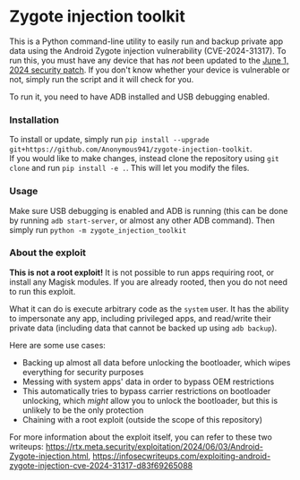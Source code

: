 # Zygote injection toolkit
This is a Python command-line utility to easily run and backup private app data using the Android Zygote injection vulnerability (CVE-2024-31317).
To run this, you must have any device that has _not_ been updated to the [June 1, 2024 security patch](https://source.android.com/security/bulletin/2024-06-01).  If you don't know whether your device is vulnerable or not, simply run the script and it will check for you.

To run it, you need to have ADB installed and USB debugging enabled.
### Installation
To install or update, simply run `pip install --upgrade git+https://github.com/Anonymous941/zygote-injection-toolkit`.  
If you would like to make changes, instead clone the repository using `git clone` and run `pip install -e .`.  This will let you modify the files.
### Usage
Make sure USB debugging is enabled and ADB is running (this can be done by running `adb start-server`, or almost any other ADB command).  Then simply run `python -m zygote_injection_toolkit`
### About the exploit
**This is not a root exploit!**  It is not possible to run apps requiring root, or install any Magisk modules.  If you are already rooted, then you do not need to run this exploit.

What it can do is execute arbitrary code as the `system` user.  It has the ability to impersonate any app, including privileged apps, and read/write their private data (including data that cannot be backed up using `adb backup`).

Here are some use cases:

- Backing up almost all data before unlocking the bootloader, which wipes everything for security purposes
- Messing with system apps' data in order to bypass OEM restrictions
- This automatically tries to bypass carrier restrictions on bootloader unlocking, which *might* allow you to unlock the bootloader, but this is unlikely to be the only protection
- Chaining with a root exploit (outside the scope of this repository)

For more information about the exploit itself, you can refer to these two writeups: https://rtx.meta.security/exploitation/2024/06/03/Android-Zygote-injection.html, https://infosecwriteups.com/exploiting-android-zygote-injection-cve-2024-31317-d83f69265088
